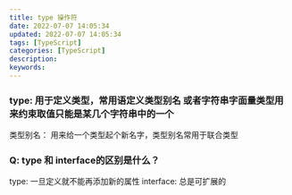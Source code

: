 ```yaml
---
title: type 操作符
date: 2022-07-07 14:05:34
updated: 2022-07-07 14:05:34
tags: [TypeScript]
categories: [TypeScript]
description:
keywords:
---
```



### type: 用于定义类型，常用语定义类型别名 或者字符串字面量类型用来约束取值只能是某几个字符串中的一个

类型别名： 用来给一个类型起个新名字，类型别名常用于联合类型


### Q: type 和 interface的区别是什么？

type: 一旦定义就不能再添加新的属性
interface: 总是可扩展的